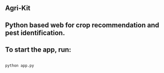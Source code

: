 ## Agri-Kit

## Python based web for crop recommendation and pest identification.

## To start the app, run:

```

python app.py

```

